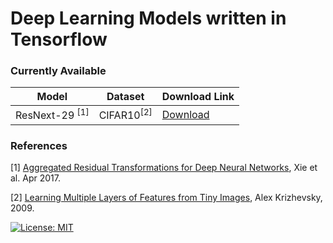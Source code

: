 # Deep Learning Models written in Tensorflow

### Currently Available
Model | Dataset | Download Link
--- | --- | ---
ResNext-29 <sup>[1]</sup> | CIFAR10<sup>[2]</sup> | [Download](http://www.cs.toronto.edu/~kriz/cifar.html)

### References
[1]  [Aggregated Residual Transformations for Deep Neural Networks](https://arxiv.org/abs/1611.05431), Xie et al. Apr 2017.

[2]  [Learning Multiple Layers of Features from Tiny Images](http://www.cs.toronto.edu/~kriz/learning-features-2009-TR.pdf), Alex Krizhevsky, 2009.

[![License: MIT](https://img.shields.io/badge/License-MIT-yellow.svg)](https://opensource.org/licenses/MIT)
